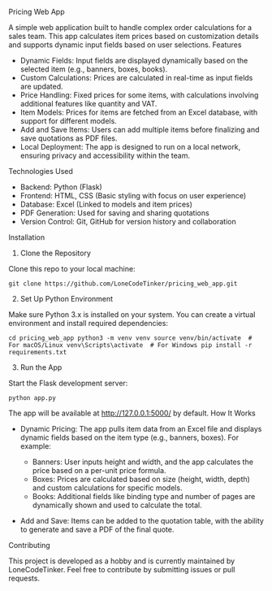 Pricing Web App

A simple web application built to handle complex order calculations for a sales team. This app calculates item prices based on customization details and supports dynamic input fields based on user selections.
Features

- Dynamic Fields: Input fields are displayed dynamically based on the selected item (e.g., banners, boxes, books).
- Custom Calculations: Prices are calculated in real-time as input fields are updated.
- Price Handling: Fixed prices for some items, with calculations involving additional features like quantity and VAT.
- Item Models: Prices for items are fetched from an Excel database, with support for different models.
- Add and Save Items: Users can add multiple items before finalizing and save quotations as PDF files.
- Local Deployment: The app is designed to run on a local network, ensuring privacy and accessibility within the team.

Technologies Used

- Backend: Python (Flask)
- Frontend: HTML, CSS (Basic styling with focus on user experience)
- Database: Excel (Linked to models and item prices)
- PDF Generation: Used for saving and sharing quotations
- Version Control: Git, GitHub for version history and collaboration

Installation
1. Clone the Repository

Clone this repo to your local machine:

`git clone https://github.com/LoneCodeTinker/pricing_web_app.git`

2. Set Up Python Environment

Make sure Python 3.x is installed on your system. You can create a virtual environment and install required dependencies:

`
cd pricing_web_app
python3 -m venv venv
source venv/bin/activate  # For macOS/Linux
venv\Scripts\activate  # For Windows
pip install -r requirements.txt
`

3. Run the App

Start the Flask development server:

`python app.py`

The app will be available at http://127.0.0.1:5000/ by default.
How It Works

- Dynamic Pricing: The app pulls item data from an Excel file and displays dynamic fields based on the item type (e.g., banners, boxes). For example:
    - Banners: User inputs height and width, and the app calculates the price based on a per-unit price formula.
    - Boxes: Prices are calculated based on size (height, width, depth) and custom calculations for specific models.
    - Books: Additional fields like binding type and number of pages are dynamically shown and used to calculate the total.

- Add and Save: Items can be added to the quotation table, with the ability to generate and save a PDF of the final quote.

Contributing

This project is developed as a hobby and is currently maintained by LoneCodeTinker. Feel free to contribute by submitting issues or pull requests.